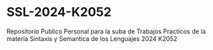 # SSL-2024-K2052
Repositorio Publico Personal para la suba de Trabajos Practicos de la materia Sintaxis y Semantica de los Lenguajes 2024 K2052
